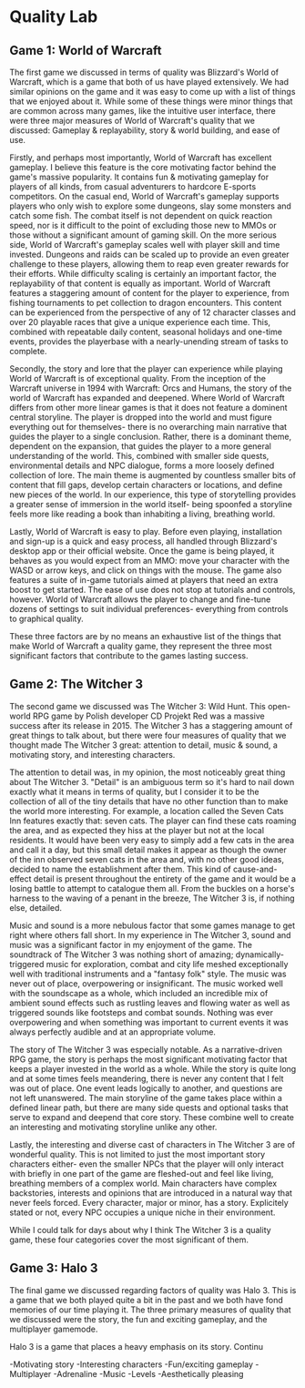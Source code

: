 # Quality Lab

## Game 1: World of Warcraft

The first game we discussed in terms of quality was Blizzard's World of Warcraft, which is a game that both of us have played extensively. We had similar opinions on the game and it was easy to come up with a list of things that we enjoyed about it. While some of these things were minor things that are common across many games, like the intuitive user interface, there were three major measures of World of Warcraft's quality that we discussed: Gameplay & replayability, story & world building, and ease of use. 

Firstly, and perhaps most importantly, World of Warcraft has excellent gameplay. I believe this feature is the core motivating factor behind the game's massive popularity. It contains fun & motivating gameplay for players of all kinds, from casual adventurers to hardcore E-sports competitors. On the casual end, World of Warcraft's gameplay supports players who only wish to explore some dungeons, slay some monsters and catch some fish. The combat itself is not dependent on quick reaction speed, nor is it difficult to the point of excluding those new to MMOs or those without a significant amount of gaming skill. On the more serious side, World of Warcraft's gameplay scales well with player skill and time invested. Dungeons and raids can be scaled up to provide an even greater challenge to these players, allowing them to reap even greater rewards for their efforts. While difficulty scaling is certainly an important factor, the replayability of that content is equally as important. World of Warcraft features a staggering amount of content for the player to experience, from fishing tournaments to pet collection to dragon encounters. This content can be experienced from the perspective of any of 12 character classes and over 20 playable races that give a unique experience each time. This, combined with repeatable daily content, seasonal holidays and one-time events, provides the playerbase with a nearly-unending stream of tasks to complete.

Secondly, the story and lore that the player can experience while playing World of Warcraft is of exceptional quality. From the inception of the Warcraft universe in 1994 with Warcraft: Orcs and Humans, the story of the world of Warcraft has expanded and deepened. Where World of Warcraft differs from other more linear games is that it does not feature a dominent central storyline. The player is dropped into the world and must figure everything out for themselves- there is no overarching main narrative that guides the player to a single conclusion. Rather, there is a dominant theme, dependent on the expansion, that guides the player to a more general understanding of the world. This, combined with smaller side quests, environmental details and NPC dialogue, forms a more loosely defined collection of lore. The main theme is augmented by countless smaller bits of content that fill gaps, develop certain characters or locations, and define new pieces of the world. In our experience, this type of storytelling provides a greater sense of immersion in the world itself- being spoonfed a storyline feels more like reading a book than inhabiting a living, breathing world.

Lastly, World of Warcraft is easy to play. Before even playing, installation and sign-up is a quick and easy process, all handled through Blizzard's desktop app or their official website. Once the game is being played, it behaves as you would expect from an MMO: move your character with the WASD or arrow keys, and click on things with the mouse. The game also features a suite of in-game tutorials aimed at players that need an extra boost to get started. The ease of use does not stop at tutorials and controls, however. World of Warcraft allows the player to change and fine-tune dozens of settings to suit individual preferences- everything from controls to graphical quality.

These three factors are by no means an exhaustive list of the things that make World of Warcraft a quality game, they represent the three most significant factors that contribute to the games lasting success.

## Game 2: The Witcher 3

The second game we discussed was The Witcher 3: Wild Hunt. This open-world RPG game by Polish developer CD Projekt Red was a massive success after its release in 2015. The Witcher 3 has a staggering amount of great things to talk about, but there were four measures of quality that we thought made The Witcher 3 great: attention to detail, music & sound, a motivating story, and interesting characters.

The attention to detail was, in my opinion, the most noticeably great thing about The Witcher 3. "Detail" is an ambiguous term so it's hard to nail down exactly what it means in terms of quality, but I consider it to be the collection of all of the tiny details that have no other function than to make the world more interesting. For example, a location called the Seven Cats Inn features exactly that: seven cats. The player can find these cats roaming the area, and as expected they hiss at the player but not at the local residents. It would have been very easy to simply add a few cats in the area and call it a day, but this small detail makes it appear as though the owner of the inn observed seven cats in the area and, with no other good ideas, decided to name the establishment after them. This kind of cause-and-effect detail is present throughout the entirety of the game and it would be a losing battle to attempt to catalogue them all. From the buckles on a horse's harness to the waving of a penant in the breeze, The Witcher 3 is, if nothing else, detailed. 

Music and sound is a more nebulous factor that some games manage to get right where others fall short. In my experience in The Witcher 3, sound and music was a significant factor in my enjoyment of the game. The soundtrack of The Witcher 3 was nothing short of amazing; dynamically-triggered music for exploration, combat and city life meshed exceptionally well with traditional instruments and a "fantasy folk" style. The music was never out of place, overpowering or insignificant. The music worked well with the soundscape as a whole, which included an incredible mix of ambient sound effects such as rustling leaves and flowing water as well as triggered sounds like footsteps and combat sounds. Nothing was ever overpowering and when something was important to current events it was always perfectly audible and at an appropriate volume.

The story of The Witcher 3 was especially notable. As a narrative-driven RPG game, the story is perhaps the most significant motivating factor that keeps a player invested in the world as a whole. While the story is quite long and at some times feels meandering, there is never any content that I felt was out of place. One event leads logically to another, and questions are not left unanswered. The main storyline of the game takes place within a defined linear path, but there are many side quests and optional tasks that serve to expand and deepend that core story. These combine well to create an interesting and motivating storyline unlike any other.

Lastly, the interesting and diverse cast of characters in The Witcher 3 are of wonderful quality. This is not limited to just the most important story characters either- even  the smaller NPCs that the player will only interact with briefly in one part of the game are fleshed-out and feel like living, breathing members of a complex world. Main characters have complex backstories, interests and opinions that are introduced in a natural way that never feels forced. Every character, major or  minor, has a story.  Explicitely stated or not, every NPC occupies a unique niche in their environment. 

While I could talk for days about why I think The Witcher 3 is a quality game, these four categories cover the most significant of them.

## Game 3: Halo 3

The final game we discussed regarding factors of quality was Halo 3. This is a game that we both played quite a bit in the past and we both have fond memories of our time playing it. The three primary measures of quality that we discussed were the story, the fun and exciting gameplay, and the multiplayer gamemode. 

Halo 3 is a game that places a heavy emphasis on its story. Continu

-Motivating story
-Interesting characters
-Fun/exciting gameplay
-Multiplayer
-Adrenaline
-Music
-Levels
-Aesthetically pleasing
